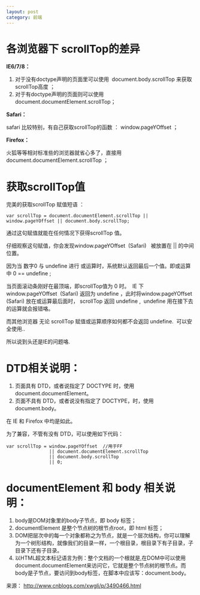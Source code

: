 ```yaml
---
layout: post
category: 前端
---
```


# 各浏览器下 scrollTop的差异 

**IE6/7/8：**

1. 对于没有doctype声明的页面里可以使用  document.body.scrollTop 来获取 scrollTop高度 ； 
2. 对于有doctype声明的页面则可以使用 document.documentElement.scrollTop； 

**Safari：**

safari 比较特别，有自己获取scrollTop的函数 ： window.pageYOffset ；

**Firefox：**

火狐等等相对标准些的浏览器就省心多了，直接用 document.documentElement.scrollTop ； 

# 获取scrollTop值 

完美的获取scrollTop 赋值短语 ： 

```
var scrollTop = document.documentElement.scrollTop || window.pageYOffset || document.body.scrollTop;
```

通过这句赋值就能在任何情况下获得scrollTop 值。 

仔细观察这句赋值，你会发现window.pageYOffset  (Safari)   被放置在 || 的中间位置。

因为当 数字0 与 undefine 进行 或运算时，系统默认返回最后一个值。即或运算中 0 == undefine ; 

当页面滚动条刚好在最顶端，即scrollTop值为 0 时。  IE 下 window.pageYOffset  (Safari) 返回为 undefine ，此时将window.pageYOffset  (Safari) 放在或运算最后面时， scrollTop 返回 undefine ,  undefine 用在接下去的运算就会报错咯。 

而其他浏览器 无论 scrollTop 赋值或运算顺序如何都不会返回 undefine.  可以安全使用.. 

所以说到头还是IE的问题咯. 

# DTD相关说明：

1. 页面具有 DTD，或者说指定了 DOCTYPE 时，使用 document.documentElement。
2. 页面不具有 DTD，或者说没有指定了 DOCTYPE，时，使用 document.body。

在 IE 和 Firefox 中均是如此。

为了兼容，不管有没有 DTD，可以使用如下代码：

```
var scrollTop = window.pageYOffset  //用于FF
                || document.documentElement.scrollTop  
                || document.body.scrollTop  
                || 0;

```

# documentElement 和 body 相关说明：

1. body是DOM对象里的body子节点，即 body 标签；
2. documentElement 是整个节点树的根节点root，即 html 标签；
3. DOM把层次中的每一个对象都称之为节点，就是一个层次结构，你可以理解为一个树形结构，就像我们的目录一样，一个根目录，根目录下有子目录，子目录下还有子目录。
4. 以HTML超文本标记语言为例：整个文档的一个根就是,在DOM中可以使用document.documentElement来访问它，它就是整个节点树的根节点。而body是子节点，要访问到body标签，在脚本中应该写：document.body。

来源：
<http://www.cnblogs.com/xwgli/p/3490466.html>


